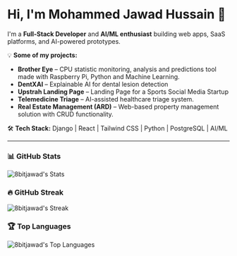 # Hi, I'm Mohammed Jawad Hussain 👋

I'm a **Full-Stack Developer** and **AI/ML enthusiast** building web apps, SaaS platforms, and AI-powered prototypes.  

💡 **Some of my projects:**  
- **Brother Eye** – CPU statistic monitoring, analysis and predictions tool made with Raspberry Pi, Python and Machine Learning.
- **DentXAI** – Explainable AI for dental lesion detection  
- **Upstrah Landing Page** – Landing Page for a Sports Social Media Startup
- **Telemedicine Triage** – AI-assisted healthcare triage system.
- **Real Estate Management (ARD)** – Web-based property management solution with CRUD functionality.

🛠 **Tech Stack:** Django | React | Tailwind CSS | Python | PostgreSQL | AI/ML  

---

### 📊 GitHub Stats
![8bitjawad's Stats](https://github-readme-stats.vercel.app/api?username=8bitjawad&theme=vue-dark&show_icons=true&hide_border=true&count_private=true)

### 🔥 GitHub Streak
![8bitjawad's Streak](https://github-readme-streak-stats.herokuapp.com/?user=8bitjawad&theme=vue-dark&hide_border=true)

### 🏆 Top Languages
![8bitjawad's Top Languages](https://github-readme-stats.vercel.app/api/top-langs/?username=8bitjawad&theme=vue-dark&show_icons=true&hide_border=true&layout=compact)
